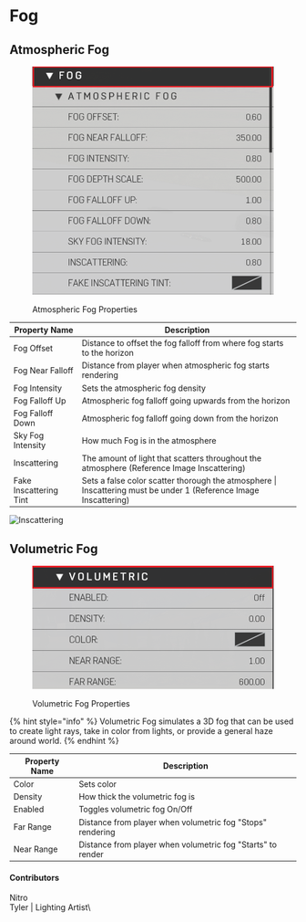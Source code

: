 # Fog

## Atmospheric Fog

<figure><img src="../../../../.gitbook/assets/image.png" alt=""><figcaption><p>Atmospheric Fog Properties</p></figcaption></figure>

| Property Name          | Description                                                                                                       |
| ---------------------- | ----------------------------------------------------------------------------------------------------------------- |
| Fog Offset             | Distance to offset the fog falloff from where fog starts to the horizon                                           |
| Fog Near Falloff       | Distance from player when atmospheric fog starts rendering                                                        |
| Fog Intensity          | Sets the atmospheric fog density                                                                                  |
| Fog Falloff Up         | Atmospheric fog falloff going upwards from the horizon                                                            |
| Fog Falloff Down       | Atmospheric fog falloff going down from the horizon                                                               |
| Sky Fog Intensity      | How much Fog is in the atmosphere                                                                                 |
| Inscattering           | The amount of light that scatters throughout the atmosphere (Reference Image Inscattering)                        |
| Fake Inscattering Tint | Sets a false color scatter thorough the atmosphere \| Inscattering must be under 1 (Reference Image Inscattering) |

![Inscattering](https://imgur.com/EDpxCNh.gif)

## Volumetric Fog

<figure><img src="../../../../.gitbook/assets/image (1).png" alt=""><figcaption><p>Volumetric Fog Properties</p></figcaption></figure>

{% hint style="info" %}
Volumetric Fog simulates a 3D fog that can be used to create light rays, take in color from lights, or provide a general haze around world.
{% endhint %}

| Property Name | Description                                                 |
| ------------- | ----------------------------------------------------------- |
| Color         | Sets color                                                  |
| Density       | How thick the volumetric fog is                             |
| Enabled       | Toggles volumetric fog On/Off                               |
| Far Range     | Distance from player when volumetric fog "Stops" rendering  |
| Near Range    | Distance from player when volumetric fog "Starts" to render |



#### Contributors

Nitro\
Tyler | Lighting Artist\
